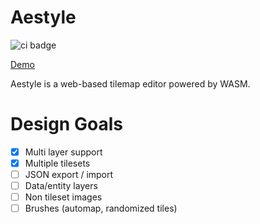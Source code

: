 # Aestyle

![ci badge](https://github.com/stefandevai/aestyle/workflows/CI/badge.svg?branch=main)

[Demo](https://stefandevai.github.io/aestyle)

Aestyle is a web-based tilemap editor powered by WASM.

# Design Goals
- [x] Multi layer support
- [x] Multiple tilesets
- [ ] JSON export / import
- [ ] Data/entity layers
- [ ] Non tileset images
- [ ] Brushes (automap, randomized tiles)
